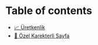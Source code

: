# Table of contents

* [📈 Üretkenlik](README.md)
* [📑 Özel Karekterli Sayfa](ozel-karakterli-sayfa.md)

